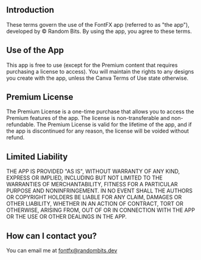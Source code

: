 ## Introduction

These terms govern the use of the FontFX app (referred to as "the app"), developed by © Random Bits. By using the app, you agree to these terms.

## Use of the App

This app is free to use (except for the Premium content that requires purchasing a license to access). You will maintain the rights to any designs you create with the app, unless the Canva Terms of Use state otherwise.

## Premium License

The Premium License is a one-time purchase that allows you to access the Premium features of the app. The license is non-transferable and non-refundable. The Premium License is valid for the lifetime of the app, and if the app is discontinued for any reason, the license will be voided without refund.

## Limited Liability

THE APP IS PROVIDED "AS IS", WITHOUT WARRANTY OF ANY KIND, EXPRESS OR
IMPLIED, INCLUDING BUT NOT LIMITED TO THE WARRANTIES OF MERCHANTABILITY,
FITNESS FOR A PARTICULAR PURPOSE AND NONINFRINGEMENT. IN NO EVENT SHALL THE
AUTHORS OR COPYRIGHT HOLDERS BE LIABLE FOR ANY CLAIM, DAMAGES OR OTHER
LIABILITY, WHETHER IN AN ACTION OF CONTRACT, TORT OR OTHERWISE, ARISING FROM,
OUT OF OR IN CONNECTION WITH THE APP OR THE USE OR OTHER DEALINGS IN THE
APP.

## How can I contact you?

You can email me at <a href="mailto:fontfx@randombits.dev">fontfx@randombits.dev</a>
